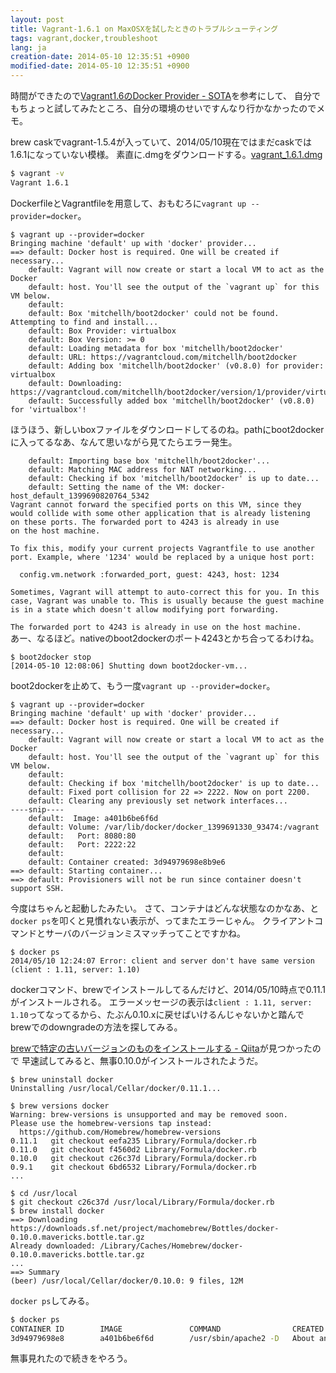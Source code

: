 ```yaml
---
layout: post
title: Vagrant-1.6.1 on MaxOSXを試したときのトラブルシューティング
tags: vagrant,docker,troubleshoot
lang: ja
creation-date: 2014-05-10 12:35:51 +0900
modified-date: 2014-05-10 12:35:51 +0900
---
```

時間ができたので[Vagrant1.6のDocker Provider - SOTA](http://deeeet.com/writing/2014/05/08/vagrant-docker-provider/)を参考にして、
自分でもちょっと試してみたところ、自分の環境のせいですんなり行かなかったのでメモ。

brew caskでvagrant-1.5.4が入っていて、2014/05/10現在ではまだcaskでは1.6.1になっていない模様。
素直に.dmgをダウンロードする。[vagrant_1.6.1.dmg](https://dl.bintray.com/mitchellh/vagrant/vagrant_1.6.1.dmg)

```bash
$ vagrant -v
Vagrant 1.6.1
```

DockerfileとVagrantfileを用意して、おもむろに`vagrant up --provider=docker`。

```
$ vagrant up --provider=docker
Bringing machine 'default' up with 'docker' provider...
==> default: Docker host is required. One will be created if necessary...
    default: Vagrant will now create or start a local VM to act as the Docker
    default: host. You'll see the output of the `vagrant up` for this VM below.
    default:  
    default: Box 'mitchellh/boot2docker' could not be found. Attempting to find and install...
    default: Box Provider: virtualbox
    default: Box Version: >= 0
    default: Loading metadata for box 'mitchellh/boot2docker'
    default: URL: https://vagrantcloud.com/mitchellh/boot2docker
    default: Adding box 'mitchellh/boot2docker' (v0.8.0) for provider: virtualbox
    default: Downloading: https://vagrantcloud.com/mitchellh/boot2docker/version/1/provider/virtualbox.box
    default: Successfully added box 'mitchellh/boot2docker' (v0.8.0) for 'virtualbox'!
```

ほうほう、新しいboxファイルをダウンロードしてるのね。pathにboot2dockerに入ってるなあ、なんて思いながら見てたらエラー発生。

```
    default: Importing base box 'mitchellh/boot2docker'...
    default: Matching MAC address for NAT networking...
    default: Checking if box 'mitchellh/boot2docker' is up to date...
    default: Setting the name of the VM: docker-host_default_1399690820764_5342
Vagrant cannot forward the specified ports on this VM, since they
would collide with some other application that is already listening
on these ports. The forwarded port to 4243 is already in use
on the host machine.

To fix this, modify your current projects Vagrantfile to use another
port. Example, where '1234' would be replaced by a unique host port:

  config.vm.network :forwarded_port, guest: 4243, host: 1234

Sometimes, Vagrant will attempt to auto-correct this for you. In this
case, Vagrant was unable to. This is usually because the guest machine
is in a state which doesn't allow modifying port forwarding.
```

`The forwarded port to 4243 is already in use on the host machine.`  
あー、なるほど。nativeのboot2dockerのポート4243とかち合ってるわけね。

```
$ boot2docker stop
[2014-05-10 12:08:06] Shutting down boot2docker-vm...
```

boot2dockerを止めて、もう一度`vagrant up --provider=docker`。

```
$ vagrant up --provider=docker
Bringing machine 'default' up with 'docker' provider...
==> default: Docker host is required. One will be created if necessary...
    default: Vagrant will now create or start a local VM to act as the Docker
    default: host. You'll see the output of the `vagrant up` for this VM below.
    default:  
    default: Checking if box 'mitchellh/boot2docker' is up to date...
    default: Fixed port collision for 22 => 2222. Now on port 2200.
    default: Clearing any previously set network interfaces...
----snip----
    default:  Image: a401b6be6f6d
    default: Volume: /var/lib/docker/docker_1399691330_93474:/vagrant
    default:   Port: 8080:80
    default:   Port: 2222:22
    default:  
    default: Container created: 3d94979698e8b9e6
==> default: Starting container...
==> default: Provisioners will not be run since container doesn't support SSH.
```

今度はちゃんと起動したみたい。
さて、コンテナはどんな状態なのかなあ、と`docker ps`を叩くと見慣れない表示が、ってまたエラーじゃん。
クライアントコマンドとサーバのバージョンミスマッチってことですかね。

```
$ docker ps
2014/05/10 12:24:07 Error: client and server don't have same version (client : 1.11, server: 1.10)
```

dockerコマンド、brewでインストールしてるんだけど、2014/05/10時点で0.11.1がインストールされる。
エラーメッセージの表示は`client : 1.11, server: 1.10`ってなってるから、たぶん0.10.xに戻せばいけるんじゃないかと踏んで
brewでのdowngradeの方法を探してみる。

[brewで特定の古いバージョンのものをインストールする - Qiita](http://qiita.com/quattro_4/items/01c3d921804b8d28cf18)が見つかったので
早速試してみると、無事0.10.0がインストールされたようだ。

```
$ brew uninstall docker
Uninstalling /usr/local/Cellar/docker/0.11.1...

$ brew versions docker
Warning: brew-versions is unsupported and may be removed soon.
Please use the homebrew-versions tap instead:
  https://github.com/Homebrew/homebrew-versions
0.11.1   git checkout eefa235 Library/Formula/docker.rb
0.11.0   git checkout f4560d2 Library/Formula/docker.rb
0.10.0   git checkout c26c37d Library/Formula/docker.rb
0.9.1    git checkout 6bd6532 Library/Formula/docker.rb
...

$ cd /usr/local
$ git checkout c26c37d /usr/local/Library/Formula/docker.rb
$ brew install docker
==> Downloading https://downloads.sf.net/project/machomebrew/Bottles/docker-0.10.0.mavericks.bottle.tar.gz
Already downloaded: /Library/Caches/Homebrew/docker-0.10.0.mavericks.bottle.tar.gz
...
==> Summary
(beer) /usr/local/Cellar/docker/0.10.0: 9 files, 12M

```

`docker ps`してみる。

```bash
$ docker ps
CONTAINER ID        IMAGE               COMMAND                CREATED             STATUS              PORTS                                        NAMES
3d94979698e8        a401b6be6f6d        /usr/sbin/apache2 -D   About an hour ago   Up 7 minutes       0.0.0.0:2222->22/tcp, 0.0.0.0:8080->80/tcp   apache2_default_1399691447   
```

無事見れたので続きをやろう。

